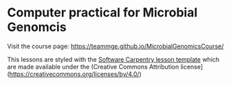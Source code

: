 Computer practical for Microbial Genomcis
==============

Visit the course page: https://teammge.github.io/MicrobialGenomicsCourse/

This lessons are styled with the [Software Carpentry lesson template](https://swcarpentry.github.io/lesson-example/) which are made available under the (Creative Commons Attribution license](https://creativecommons.org/licenses/by/4.0/)
 
